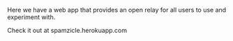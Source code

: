 Here we have a web app that provides an open relay for all users to use and experiment with.

Check it out at spamzicle.herokuapp.com
